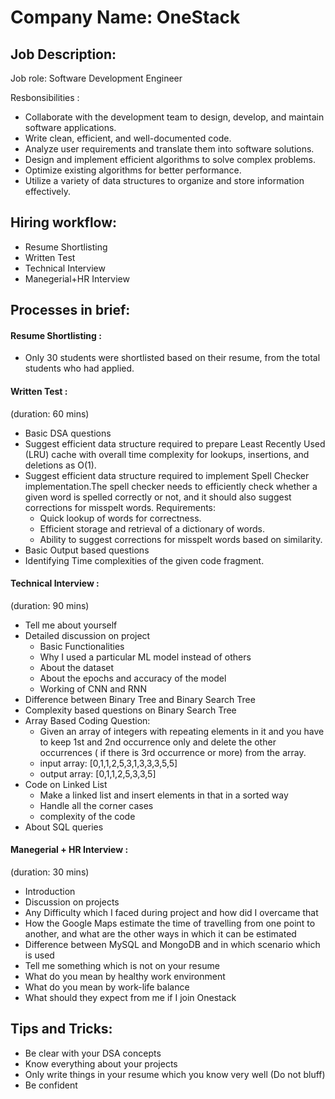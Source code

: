 # **Company Name: OneStack**

## **Job Description:**

Job role: Software Development Engineer

Resbonsibilities :

- Collaborate with the development team to design, develop, and maintain software applications.
- Write clean, efficient, and well-documented code.
- Analyze user requirements and translate them into software solutions.
- Design and implement efficient algorithms to solve complex problems.
- Optimize existing algorithms for better performance.
- Utilize a variety of data structures to organize and store information effectively.

## **Hiring workflow:**

<ul>
<li>Resume Shortlisting</li>
<li>Written Test</li>
<li>Technical Interview</li>
<li>Manegerial+HR Interview</li>
</ul>

## **Processes in brief:**

<h4>Resume Shortlisting :</h4>
<ul>
    <li>Only 30 students were shortlisted based on their resume, from the total students who had applied.</li>
</ul>

<h4>Written Test :</h4>

(duration: 60 mins)

<ul>
    <li>Basic DSA questions</li>
    <li>Suggest efficient data structure required to prepare Least Recently Used (LRU) cache with overall time complexity for lookups, insertions, and deletions as O(1).</li>
    <li>Suggest efficient data structure required to implement Spell Checker implementation.The spell checker needs to efficiently check whether a given word is spelled correctly or not, and it should also suggest corrections for misspelt words.
Requirements:
      
- Quick lookup of words for correctness.
- Efficient storage and retrieval of a dictionary of words.
- Ability to suggest corrections for misspelt words based on similarity.
</li>
   
<li>Basic Output based questions</li>
<li>Identifying Time complexities of the given code fragment.</li>
</ul>

<h4>Technical Interview :</h4>

(duration: 90 mins)
<ul>
    <li>Tell me about yourself</li>
    <li>Detailed discussion on project 
      
  - Basic Functionalities
  - Why I used a particular ML model instead of others
  - About the dataset
  - About the epochs and accuracy of the model
  - Working of CNN and RNN
    
  </li>
  <li>Difference between Binary Tree and Binary Search Tree</li>
  <li>Complexity based questions on Binary Search Tree</li>
  <li>Array Based Coding Question:
    
  - Given an array of integers with repeating elements in it and you have to keep 1st and 2nd occurrence only and delete the other occurrences ( if there is 3rd occurrence or more) from the array.
  - input array: [0,1,1,2,5,3,1,3,3,3,5,5]
  - output array: [0,1,1,2,5,3,3,5]
  </li>
  <li>Code on Linked List

  - Make a linked list and insert elements in that in a sorted way
  - Handle all the corner cases
  - complexity of the code
  </li>
  <li>About SQL queries</li>
</ul>

<h4>Manegerial + HR Interview :</h4>

(duration: 30 mins)
<ul>
    <li>Introduction</li>
    <li>Discussion on projects</li>
    <li>Any Difficulty which I faced during project and how did I overcame that</li>
    <li>How the Google Maps estimate the time of travelling from one point to another, and what are the other ways in which it can be estimated</li>
    <li>Difference between MySQL and MongoDB and in which scenario which is used</li>
    <li>Tell me something which is not on your resume</li>
    <li>What do you mean by healthy work environment</li>
    <li>What do you mean by work-life balance</li>
    <li>What should they expect from me if I join Onestack</li>
</ul>

## **Tips and Tricks:**

<ul>
    <li>Be clear with your DSA concepts</li>
    <li>Know everything about your projects</li>
    <li>Only write things in your resume which you know very well (Do not bluff) </li>
    <li>Be confident</li>
</ul>
